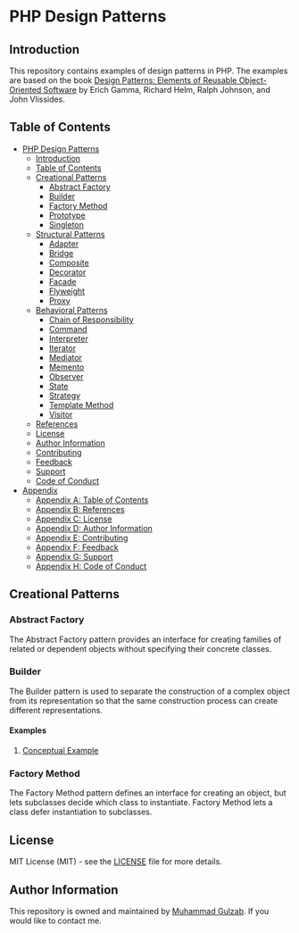 # PHP Design Patterns

## Introduction

This repository contains examples of design patterns in PHP. The examples are based on the book [Design Patterns: Elements of Reusable Object-Oriented Software](https://www.amazon.com/Design-Patterns-Elements-Reusable-Object-Oriented/dp/0201633612) by Erich Gamma, Richard Helm, Ralph Johnson, and John Vlissides.

## Table of Contents

- [PHP Design Patterns](#php-design-patterns)
  - [Introduction](#introduction)
  - [Table of Contents](#table-of-contents)
  - [Creational Patterns](#creational-patterns)
    - [Abstract Factory](#abstract-factory)
    - [Builder](#builder)
    - [Factory Method](#factory-method)
    - [Prototype](#prototype)
    - [Singleton](#singleton)
  - [Structural Patterns](#structural-patterns)
    - [Adapter](#adapter)
    - [Bridge](#bridge)
    - [Composite](#composite)
    - [Decorator](#decorator)
    - [Facade](#facade)
    - [Flyweight](#flyweight)
    - [Proxy](#proxy)
  - [Behavioral Patterns](#behavioral-patterns)
    - [Chain of Responsibility](#chain-of-responsibility)
    - [Command](#command)
    - [Interpreter](#interpreter)
    - [Iterator](#iterator)
    - [Mediator](#mediator)
    - [Memento](#memento)
    - [Observer](#observer)
    - [State](#state)
    - [Strategy](#strategy)
    - [Template Method](#template-method)
    - [Visitor](#visitor)
  - [References](#references)
  - [License](#license)
  - [Author Information](#author-information)
  - [Contributing](#contributing)
  - [Feedback](#feedback)
  - [Support](#support)
  - [Code of Conduct](#code-of-conduct)
- [Appendix](#appendix)
  - [Appendix A: Table of Contents](#appendix-a-table-of-contents)
  - [Appendix B: References](#appendix-b-references)
  - [Appendix C: License](#appendix-c-license)
  - [Appendix D: Author Information](#appendix-d-author-information)
  - [Appendix E: Contributing](#appendix-e-contributing)
  - [Appendix F: Feedback](#appendix-f-feedback)
  - [Appendix G: Support](#appendix-g-support)
  - [Appendix H: Code of Conduct](#appendix-h-code-of-conduct)

## Creational Patterns

### Abstract Factory

The Abstract Factory pattern provides an interface for creating families of related or dependent objects without specifying their concrete classes.

### Builder

The Builder pattern is used to separate the construction of a complex object from its representation so that the same construction process can create different representations.

#### Examples

1. [Conceptual Example](./src/Creational/Builder/Conceptual)

### Factory Method

The Factory Method pattern defines an interface for creating an object, but lets subclasses decide which class to instantiate. Factory Method lets a class defer instantiation to subclasses.

## License

MIT License (MIT) - see the [LICENSE](./LICENSE.md) file for more details.

## Author Information

This repository is owned and maintained by [Muhammad Gulzab](https://imgul.github.com). If you would like to contact me.

